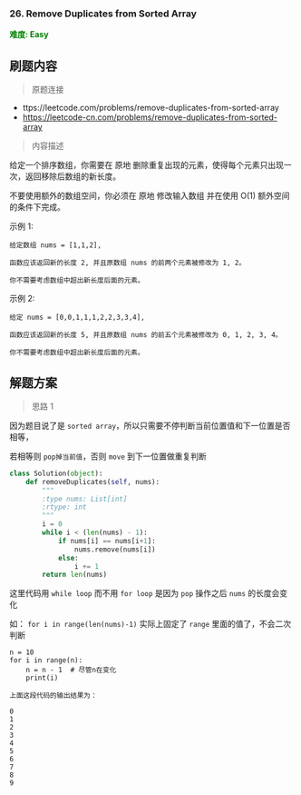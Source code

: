 ### 26. Remove Duplicates from Sorted Array

**<font color=green>难度: Easy</font>**

## 刷题内容

> 原题连接

* ttps://leetcode.com/problems/remove-duplicates-from-sorted-array
* https://leetcode-cn.com/problems/remove-duplicates-from-sorted-array

> 内容描述

给定一个排序数组，你需要在 原地 删除重复出现的元素，使得每个元素只出现一次，返回移除后数组的新长度。

不要使用额外的数组空间，你必须在 原地 修改输入数组 并在使用 O(1) 额外空间的条件下完成。

示例 1:

```
给定数组 nums = [1,1,2], 

函数应该返回新的长度 2, 并且原数组 nums 的前两个元素被修改为 1, 2。 

你不需要考虑数组中超出新长度后面的元素。
```

示例 2:

```
给定 nums = [0,0,1,1,1,2,2,3,3,4],

函数应该返回新的长度 5, 并且原数组 nums 的前五个元素被修改为 0, 1, 2, 3, 4。

你不需要考虑数组中超出新长度后面的元素。
```

## 解题方案

> 思路 1

因为题目说了是 `sorted array`，所以只需要不停判断当前位置值和下一位置是否相等，

若相等则 `pop掉当前值`，否则 `move` 到下一位置做重复判断

```python
class Solution(object):
    def removeDuplicates(self, nums):
        """
        :type nums: List[int]
        :rtype: int
        """
        i = 0
        while i < (len(nums) - 1):
            if nums[i] == nums[i+1]:
                nums.remove(nums[i])
            else:
                i += 1
        return len(nums)
```

这里代码用 `while loop` 而不用 `for loop` 是因为 `pop` 操作之后 `nums` 的长度会变化

如： `for i in range(len(nums)-1)` 实际上固定了 `range` 里面的值了，不会二次判断

```
n = 10
for i in range(n):
    n = n - 1  # 尽管n在变化
    print(i)

上面这段代码的输出结果为：

0
1
2
3
4
5
6
7
8
9
```
